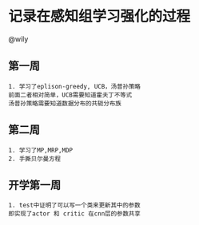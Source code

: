 # 记录在感知组学习强化的过程
@wily
## 第一周
```text
1. 学习了eplison-greedy, UCB，汤普孙策略  
前面二者相对简单，UCB需要知道霍夫丁不等式
汤普孙策略需要知道数据分布的共轭分布族
```
## 第二周
```text
1. 学习了MP,MRP,MDP
2. 手撕贝尔曼方程 
```

## 开学第一周
```text
1. test中证明了可以写一个类来更新其中的参数
即实现了actor 和 critic 在cnn层的参数共享
```